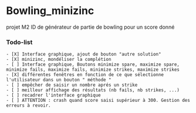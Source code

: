 # Bowling_minizinc
projet M2 ID de générateur de partie de bowling pour un score donné

### Todo-list
    - [X] Interface graphique, ajout de bouton "autre solution"
    - [X] minizinc, mondéliser la complétion
    - [ ] Interface graphique, Boutons minimize spare, maximize spare, minimize fails, maximize fails, minimize strikes, maximize strikes
    - [X] différentes fenêtres en fonction de ce que sélectionne l'utilisateur dans un bouton " méthode "
    - [ ] empêcher de saisir un nombre aprés un strike
    - [ ] meilleur affichage des résultats (nb fails, nb strikes, ...)
    - [ ] recadrer l'interface graphique
    - [ ] ATTENTION : crash quand score saisi supérieur à 300. Gestion des erreurs à revoir.